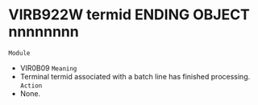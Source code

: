# VIRB922W termid ENDING OBJECT nnnnnnnn
`Module`
- VIR0B09
`Meaning`
- Terminal termid associated with a batch line has finished processing.
`Action`
- None.
